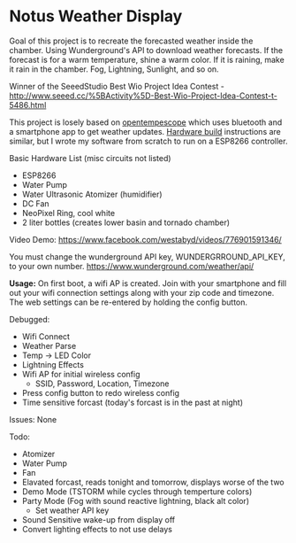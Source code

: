 # Notus Weather Display
Goal of this project is to recreate the forecasted weather inside the chamber.  Using Wunderground's API to download weather forecasts.  If the forecast is for a warm temperature, shine a warm color.  If it is raining, make it rain in the chamber.  Fog, Lightning, Sunlight, and so on.

Winner of the SeeedStudio Best Wio Project Idea Contest - 
http://www.seeed.cc/%5BActivity%5D-Best-Wio-Project-Idea-Contest-t-5486.html

This project is losely based on [opentempescope](https://github.com/kenkawakenkenke/tempescope) which uses bluetooth and a smartphone app to get weather updates.  [Hardware build](https://github.com/kenkawakenkenke/tempescope/wiki/1.-Building-OpenTempescope) instructions are similar, but I wrote my software from scratch to run on a ESP8266 controller. 

Basic Hardware List (misc circuits not listed)
- ESP8266
- Water Pump
- Water Ultrasonic Atomizer (humidifier)
- DC Fan
- NeoPixel Ring, cool white
- 2 liter bottles (creates lower basin and tornado chamber)

Video Demo: https://www.facebook.com/westabyd/videos/776901591346/

You must change the wunderground API key, WUNDERGRROUND_API_KEY, to your own number.
https://www.wunderground.com/weather/api/

**Usage:**
On first boot, a wifi AP is created.  Join with your smartphone and fill out your wifi connection settings along with your zip code and timezone.
The web settings can be re-entered by holding the config button.

Debugged:
- Wifi Connect
- Weather Parse
- Temp -> LED Color
- Lightning Effects
- Wifi AP for initial wireless config
  - SSID, Password, Location, Timezone
- Press config button to redo wireless config
- Time sensitive forcast (today's forcast is in the past at night)

Issues:
None

Todo:
- Atomizer
- Water Pump
- Fan
- Elavated forcast, reads tonight and tomorrow, displays worse of the two
- Demo Mode (TSTORM while cycles through temperture colors)
- Party Mode (Fog with sound reactive lightning, black alt color)
  - Set weather API key
- Sound Sensitive wake-up from display off
- Convert lighting effects to not use delays

